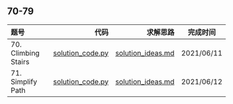 ## 70-79
|题号|代码|求解思路|完成时间|
|:---|---:|---:|:---:|
| 70. Climbing Stairs | [solution_code.py](./70-ClimbingStairs/solution_code.py) | [solution_ideas.md](./70-ClimbingStairs/solution_ideas.md) | 2021/06/11 |
| 71. Simplify Path | [solution_code.py](./71-SimplifyPath/solution_code.py) | [solution_ideas.md](./71-SimplifyPath/solution_ideas.md) | 2021/06/12 |